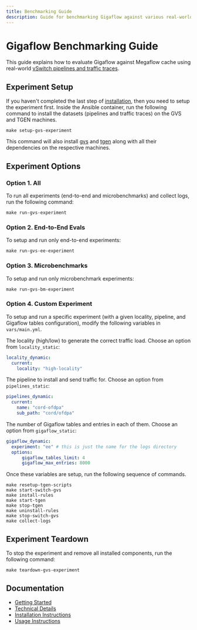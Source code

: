 ```yaml
---
title: Benchmarking Guide
description: Guide for benchmarking Gigaflow against various real-world workloads
---
```


# Gigaflow Benchmarking Guide

This guide explains how to evaluate Gigaflow against Megaflow cache using real-world [vSwitch pipelines and traffic traces](installation.md).

## Experiment Setup

If you haven't completed the last step of [installation](installation.md#gvs-and-tgen-installation), then you need to setup the experiment first.
Inside the Ansible container, run the following command to install the datasets (pipelines and traffic traces) on the GVS and TGEN machines.

```shell title="Ansible Container"
make setup-gvs-experiment
```

This command will also install [gvs](https://github.com/gigaflow-vswitch/gvs) and [tgen](https://github.com/gigaflow-vswitch/tgen) along with all their dependencies on the respective machines.

## Experiment Options

### Option 1. All

To run all experiments (end-to-end and microbenchmarks) and collect logs, run the following command:

```shell title="Ansible Container"
make run-gvs-experiment
```

### Option 2. End-to-End Evals

To setup and run only end-to-end experiments:

```shell title="Ansible Container"
make run-gvs-ee-experiment
```

### Option 3. Microbenchmarks
To setup and run only microbenchmark experiments:

```shell title="Ansible Container"
make run-gvs-bm-experiment
```

### Option 4. Custom Experiment

To setup and run a specific experiment (with a given locality, pipeline, and Gigaflow tables configuration), modify the following variables in `vars/main.yml`.

The locality (high/low) to generate the correct traffic load. 
Choose an option from `locality_static`:

```yaml title="vars/main.yml" linenums="68"
locality_dynamic:
  current:
    locality: "high-locality"
```

The pipeline to install and send traffic for.
Choose an option from `pipelines_static`:

```yaml title="vars/main.yml" linenums="77"
pipelines_dynamic: 
  current: 
    name: "cord-ofdpa"
    sub_path: "cord/ofdpa"
```

The number of Gigaflow tables and entries in each of them.
Choose an option from `gigaflow_static`:

```yaml title="vars/main.yml" linenums="95"
gigaflow_dynamic:
  experiment: "ee" # this is just the name for the logs directory
  options:
      gigaflow_tables_limit: 4
      gigaflow_max_entries: 8000
```

Once these variables are setup, run the following sequence of commands. 

```shell title="Ansible Container"
make resetup-tgen-scripts
make start-switch-gvs 
make install-rules
make start-tgen
make stop-tgen
make uninstall-rules 
make stop-switch-gvs
make collect-logs
```

## Experiment Teardown

To stop the experiment and remove all installed components, run the following command:

```shell title="Ansible Container"
make teardown-gvs-experiment
```

<!-- ## Results

The following table compares the iteration time (**s/it**) for different communication strategies, lower is better:

### Analysis -->

## Documentation

* [Getting Started](getting-started.md)
* [Technical Details](technical-details.md)
* [Installation Instructions](installation.md)
* [Usage Instructions](usage.md)
